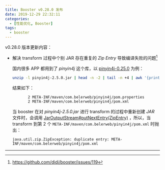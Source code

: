 ```yaml
---
title: Booster v0.28.0 发布
date: 2019-12-29 22:32:11
categories:
  - [性能优化, Booster]
tags:
  - booster
---
```


v0.28.0 版本更新内容：

- 解决 transform 过程中个别 JAR 存在重复的 *Zip Entry* 导致编译失败的问题[^1]

  国内很多 APP 都用到了 *pinyin4j* 这个库，以 [pinyin4j-0.25.0](https://repo1.maven.org/maven2/com/belerweb/pinyin4j/2.5.0/pinyin4j-2.5.0.jar) 为例：

  ```bash
  unzip -l pinyin4j-2.5.0.jar | head -n -2 | tail -n +4 | awk '{print $NF}' | sort | uniq -c
  ```

  结果如下：

  ```bash
         2 META-INF/maven/com.belerweb/pinyin4j/pom.properties
         2 META-INF/maven/com.belerweb/pinyin4j/pom.xml
  ```

  当 booster 在对 *pinyin4j-2.5.0.jar* 进行 transform 的过程中重新创建 *JAR* 文件时，会调用 [JarOutputStream#putNextEntry(ZipEntry)](https://docs.oracle.com/javase/8/docs/api/java/util/jar/JarOutputStream.html#putNextEntry-java.util.zip.ZipEntry-) ，所以，当 transform 到第 2 个 `META-INF/maven/com.belerweb/pinyin4j/pom.xml` 时抛出：

  ```
  java.util.zip.ZipException: duplicate entry: META-INF/maven/com.belerweb/pinyin4j/pom.xml
  ```

----

[^1]: https://github.com/didi/booster/issues/119

